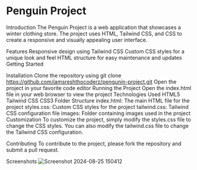 
# Penguin Project

Introduction
The Penguin Project is a web application that showcases a winter clothing store. The project uses HTML, Tailwind CSS, and CSS to create a responsive and visually appealing user interface.

Features
Responsive design using Tailwind CSS
Custom CSS styles for a unique look and feel
HTML structure for easy maintenance and updates
Getting Started

Installation
Clone the repository using git clone https://github.com/iamsreshthocoderz/pengunin-project.git
Open the project in your favorite code editor
Running the Project
Open the index.html file in your web browser to view the project
Technologies Used
HTML5
Tailwind CSS
CSS3
Folder Structure
index.html: The main HTML file for the project
styles.css: Custom CSS styles for the project
tailwind.css: Tailwind CSS configuration file
images: Folder containing images used in the project
Customization
To customize the project, simply modify the styles.css file to change the CSS styles. You can also modify the tailwind.css file to change the Tailwind CSS configuration.


Contributing
To contribute to the project, please fork the repository and submit a pull request.

Screenshots
![Screenshot 2024-08-25 150412](https://github.com/user-attachments/assets/4064ac80-ccf6-425f-bc78-3bfca3048b6d)
